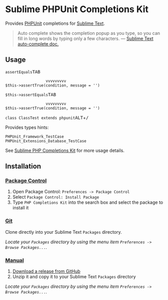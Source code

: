 Sublime PHPUnit Completions Kit
===============================

Provides [PHPUnit](http://phpunit.de) completions for [Sublime Text](http://www.sublimetext.com).

> Auto complete shows the completion popup as you type, so you can fill in long
> words by typing only a few characters. &mdash; [Sublime Text auto-complete doc.](http://www.sublimetext.com/docs/3/auto_complete.html)

Usage
-----

`assertEquals`<kbd>TAB</kbd>

                      vvvvvvvvv
    $this->assertTrue(condition, message = '')

`$this->assertEquals`<kbd>TAB</kbd>

                      vvvvvvvvv
    $this->assertTrue(condition, message = '')

`class ClassTest extends phpunit`<kbd>ALT</kbd>+<kbd>/</kbd>

Provides types hints:

    PHPUnit_Framework_TestCase
    PHPUnit_Extensions_Database_TestCase

See [Sublime PHP Completions Kit](https://github.com/gerardroche/sublime-phpck#usage--features) for more usage details.

Installation
------------

### [Package Control](https://sublime.wbond.net/installation)

1. Open Package Control: `Preferences -> Package Control`
2. Select `Package Control: Install Package`
3. Type `PHP Completions Kit` into the search box and select the package to
install it

### [Git](http://git-scm.com)

Clone directly into your Sublime Text `Packages` directory.

*Locate your `Packages` directory by using the menu item
`Preferences -> Browse Packages...`.*

### [Manual](http://www.sublimetext.com/docs/3/packages.html)

1. [Download a release from GitHub](https://github.com/gerardroche/sublime-phpck/releases)
2. Unzip it and copy it to your Sublime Text `Packages` directory

*Locate your `Packages` directory by using the menu item
`Preferences -> Browse Packages...`.*
